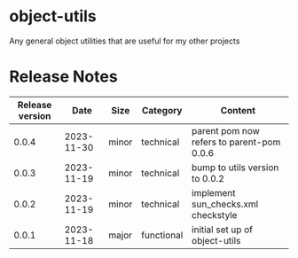 # object-utils
Any general object utilities that are useful for my other projects


# Release Notes
|Release version  |Date  |Size  | Category |Content |
|--|--|--|--|--|
|0.0.4  |2023-11-30  |minor|technical|parent pom now refers to parent-pom 0.0.6 |
|0.0.3  |2023-11-19  |minor|technical|bump to utils version to 0.0.2 |
|0.0.2  |2023-11-19  |minor|technical|implement sun_checks.xml checkstyle |
|0.0.1  |2023-11-18  |major|functional |initial set up of object-utils   |